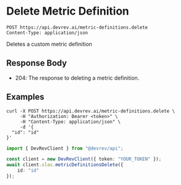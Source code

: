 # Delete Metric Definition

```http
POST https://api.devrev.ai/metric-definitions.delete
Content-Type: application/json
```

Deletes a custom metric definition



## Response Body

- 204: The response to deleting a metric definition.

## Examples

```shell
curl -X POST https://api.devrev.ai/metric-definitions.delete \
     -H "Authorization: Bearer <token>" \
     -H "Content-Type: application/json" \
     -d '{
  "id": "id"
}'
```

```typescript
import { DevRevClient } from "@devrev/api";

const client = new DevRevClient({ token: "YOUR_TOKEN" });
await client.slas.metricDefinitionsDelete({
    id: "id"
});

```